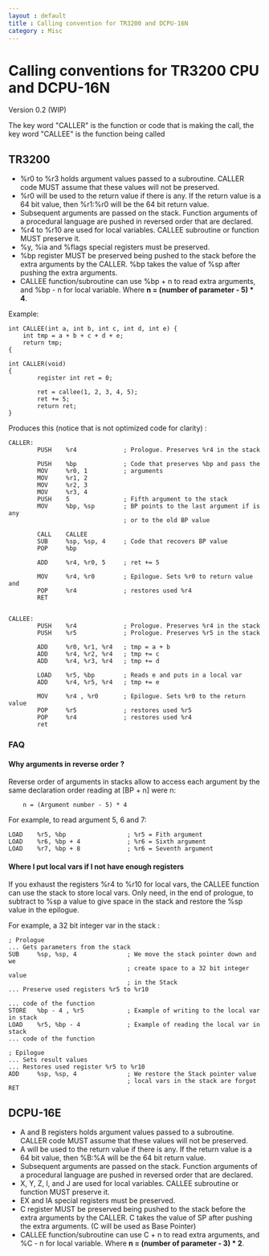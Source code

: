 ```yaml
---
layout : default
title : Calling convention for TR3200 and DCPU-16N
category : Misc
---
```

Calling conventions for TR3200 CPU and DCPU-16N
===============================================
Version 0.2 (WIP)


The key word "CALLER" is the function or code that is making the call, the key word "CALLEE" is the function being called

## TR3200

- %r0 to %r3 holds argument values passed to a subroutine. CALLER code MUST assume that these values will not be preserved.
- %r0 will be used to the return value if there is any. If the return value is a 64 bit value, then %r1:%r0 will be the 64 bit return value.
- Subsequent arguments are passed on the stack. Function arguments of a 
  procedural language are pushed in reversed order that are declared.
- %r4 to %r10 are used for local variables. CALLEE subroutine or function MUST preserve it.
- %y, %ia and %flags special registers must be preserved.
- %bp register MUST be preserved being pushed to the stack before the extra arguments by the CALLER. %bp takes the value of %sp after pushing the extra arguments.
- CALLEE function/subroutine can use %bp + n to read extra arguments, and %bp - n
  for local variable. Where **n = (number of parameter - 5) * 4**.

Example:

    int CALLEE(int a, int b, int c, int d, int e) {
        int tmp = a + b + c + d + e;
        return tmp;
    {
     
    int CALLER(void)
    {
            register int ret = 0;
     
            ret = callee(1, 2, 3, 4, 5);
            ret += 5;
            return ret;
    }

Produces this (notice that is not optimized code for clarity) :

    CALLER:
            PUSH    %r4             ; Prologue. Preserves %r4 in the stack

            PUSH    %bp             ; Code that preserves %bp and pass the
            MOV     %r0, 1          ; arguments
            MOV     %r1, 2
            MOV     %r2, 3
            MOV     %r3, 4
            PUSH    5               ; Fifth argument to the stack
            MOV     %bp, %sp        ; BP points to the last argument if is any
                                    ; or to the old BP value
            
            CALL    CALLEE           
            SUB     %sp, %sp, 4     ; Code that recovers BP value
            POP     %bp
            
            ADD     %r4, %r0, 5     ; ret += 5

            MOV     %r4, %r0        ; Epilogue. Sets %r0 to return value and
            POP     %r4             ; restores used %r4
            RET


    CALLEE:
            PUSH    %r4             ; Prologue. Preserves %r4 in the stack
            PUSH    %r5             ; Prologue. Preserves %r5 in the stack

            ADD     %r0, %r1, %r4   ; tmp = a + b
            ADD     %r4, %r2, %r4   ; tmp += c
            ADD     %r4, %r3, %r4   ; tmp += d

            LOAD    %r5, %bp        ; Reads e and puts in a local var
            ADD     %r4, %r5, %r4   ; tmp += e

            MOV     %r4 , %r0       ; Epilogue. Sets %r0 to the return value
            POP     %r5             ; restores used %r5
            POP     %r4             ; restores used %r4
            ret

### FAQ

#### Why arguments in reverse order ?
Reverse order of arguments in stacks allow to access each argument by the same declaration order reading at [BP + n] were n:

        n = (Argument number - 5) * 4 

 
For example, to read argument 5, 6 and 7:

    LOAD    %r5, %bp                 ; %r5 = Fith argument
    LOAD    %r6, %bp + 4             ; %r6 = Sixth argument
    LOAD    %r7, %bp + 8             ; %r6 = Seventh argument

#### Where I put local vars if I not have enough registers
If you exhaust the registers %r4 to %r10 for local vars, the CALLEE function can
use the stack to store local vars. Only need, in the end of prologue, to 
subtract to %sp a value to give space in the stack and restore the %sp value 
in the epilogue.

For example, a 32 bit integer var in the stack :

    ; Prologue
    ... Gets parameters from the stack
    SUB     %sp, %sp, 4              ; We move the stack pointer down and we
                                     ; create space to a 32 bit integer value
                                     ; in the Stack
    ... Preserve used registers %r5 to %r10

    ... code of the function
    STORE   %bp - 4 , %r5            ; Example of writing to the local var in stack
    LOAD    %r5, %bp - 4             ; Example of reading the local var in stack
    ... code of the function

    ; Epilogue
    ... Sets result values
    ... Restores used register %r5 to %r10
    ADD     %sp, %sp, 4              ; We restore the Stack pointer value
                                     ; local vars in the stack are forgot
    RET

## DCPU-16E

- A and B registers holds argument values passed to a subroutine. CALLER code MUST assume that these values will not be preserved.
- A will be used to the return value if there is any. If the return value is a 64 bit value, then %B:%A will be the 64 bit return value.
- Subsequent arguments are passed on the stack. Function arguments of a 
  procedural language are pushed in reversed order that are declared.
- X, Y, Z, I, and J are used for local variables. CALLEE subroutine or function MUST preserve it.
- EX and IA special registers must be preserved.
- C register MUST be preserved being pushed to the stack before the extra arguments by the CALLER. C takes the value of SP after pushing the extra arguments. (C will be used as Base Pointer)
- CALLEE function/subroutine can use C + n to read extra arguments, and %C - n
  for local variable. Where **n = (number of parameter - 3) * 2**.

